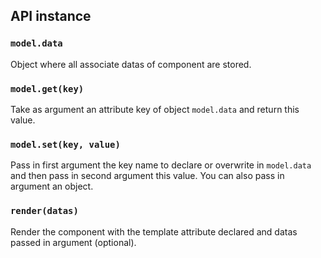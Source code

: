## API instance
### `model.data`
Object where all associate datas of component are stored.

### `model.get(key)`
Take as argument an attribute key of object `model.data` and return this value.

### `model.set(key, value)`
Pass in first argument the key name to declare or overwrite in `model.data` and then pass in second argument this value.
You can also pass in argument an object.

### `render(datas)`
Render the component with the template attribute declared and datas passed in argument (optional).
